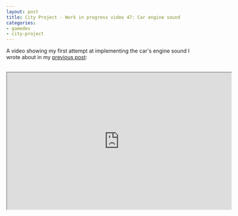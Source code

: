 ```yaml
---
layout: post
title: City Project - Work in progress video 47: Car engine sound
categories:
- gamedev
- city-project
---
```


A video showing my first attempt at implementing the car's engine sound I wrote about in my <a href="http://blog.binarynonsense.com/2011/11/work-in-progress-screenshots-23.html">previous post</a>:<br /><br /><div style="text-align: center;"><iframe height="367" src="http://www.youtube.com/embed/aXayTtRHJWU?theme=dark" width="600"></iframe></div>